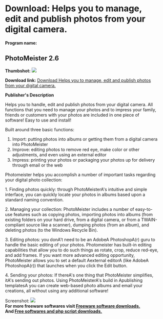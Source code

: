 # Download: Helps you to manage, edit and publish photos from your digital camera.

**Program name:**

## PhotoMeister 2.6

  
**Thumbshot:** ![](http://www.freewarefiles.com/screenshot/photomeister_md.gif)   
  
**Download link:** [Download Helps you to manage, edit and publish photos from your digital camera.](http://freesoftwares.boysofts.com/PhotoMeister_program_19646.html)  
  


**Publisher's Description**  
  


Helps you to handle, edit and publish photos from your digital camera. All functions that you need to manage your photos and to impress your family, friends or customers with your photos are included in one piece of software! Easy to use and install! 

Built around three basic functions: 

  1. Import: putting photos into albums or getting them from a digital camera into PhotoMeister 
  2. Improve: editing photos to remove red eye, make color or other adjustments, and even using an external editor 
  3. Impress: printing your photos or packaging your photos up for delivery through email or the web 

Photomeister helps you accomplish a number of important tasks regarding your digital photo collection: 

1\. Finding photos quickly: through PhotoMeisterA's intuitive and simple interface, you can quickly locate your photos in albums based upon a standard naming convention. 

2\. Managing your collection: PhotoMeister includes a number of easy-to-use features such as copying photos, importing photos into albums (from existing folders on your hard drive, from a digital camera, or from a TWAIN-compliant source like a scanner), dumping photos (from an album), and deleting photos (to the Windows Recycle Bin). 

3\. Editing photos: you donA't need to be an AdobeA PhotoshopA(r) guru to handle the basic editing of your photos. Photomeister has built-in editing capabilities that allow you to do such things as rotate, crop, reduce red-eye, and add frames. If you want more advanced editing opportunity, PhotoMeister allows you to set a default Aexternal editorA (like AdobeA PhotoshopA(r)) that launches when you click the Edit button. 

4\. Sending your photos: If thereA's one thing that PhotoMeister simplifies, itA's sending out photos. Using PhotoMeisterA's build in Apublishing templatesA you can create web-based photo albums and email your creations, all without using any additional software!

  
  
Screenshot: ![](http://www.freewarefiles.com/screenshot/photomeister.gif)   
**For more freeware softwares visit [Freeware software downloads.](http://freesoftwares.boysofts.com/)**   
**And [Free softwares and php script downloads.](http://www.boysofts.com/)**
